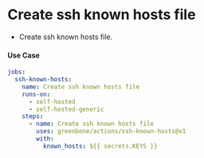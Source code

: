 # Create ssh known hosts file

- Create ssh known hosts file.

#### Use Case

```yaml
jobs:
  ssh-known-hosts:
    name: Create ssh known hosts file
    runs-on:
      - self-hosted
      - self-hosted-generic
    steps:
      - name: Create ssh known hosts file
        uses: greenbone/actions/ssh-known-hosts@v1
        with:
          known_hosts: ${{ secrets.KEYS }}
```

